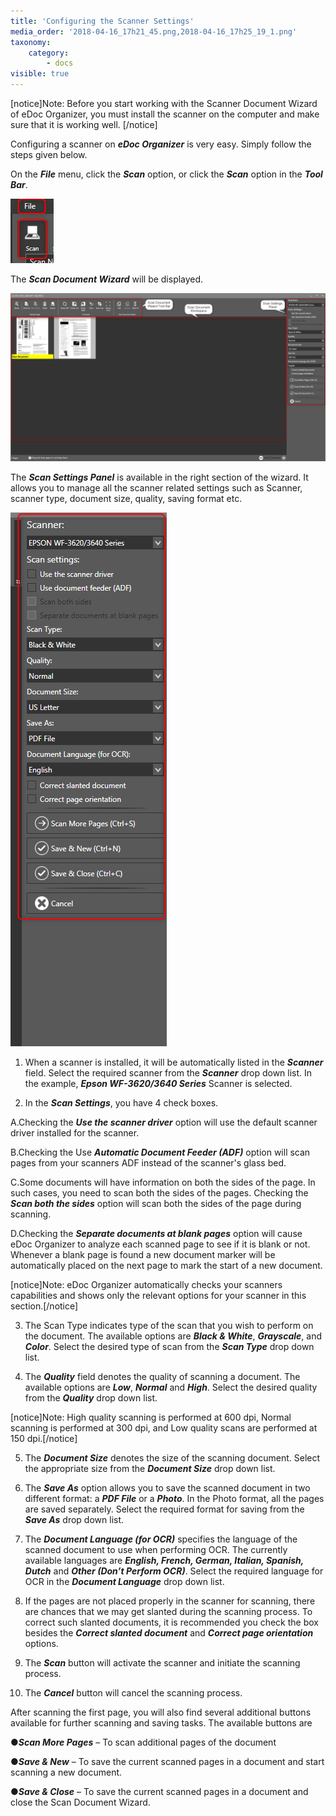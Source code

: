 ```yaml
---
title: 'Configuring the Scanner Settings'
media_order: '2018-04-16_17h21_45.png,2018-04-16_17h25_19_1.png'
taxonomy:
    category:
        - docs
visible: true
---
```


[notice]Note: Before you start working with the Scanner Document Wizard of eDoc Organizer, you must install the scanner on the computer and make sure that it is working well. [/notice]

Configuring a scanner on _**eDoc Organizer**_ is very easy. Simply follow the steps given below.

On the _**File**_ menu, click the _**Scan**_ option, or click the _**Scan**_ option in the _**Tool Bar**_.

![](2018-04-16_17h21_45.png)

The _**Scan Document Wizard**_ will be displayed.

![](2018-04-16_17h25_19_1.png)

The _**Scan Settings Panel**_ is available in the right section of the wizard. It allows you to manage all the scanner related settings such as Scanner, scanner type, document size, quality, saving format etc.

![](2018-04-16_17h25_19_016.png)

1. When a scanner is installed, it will be automatically listed in the _**Scanner**_ field. Select the required scanner from the _**Scanner**_ drop down list. In the example, _**Epson WF-3620/3640 Series**_ Scanner is selected. 

2. In the _**Scan Settings**_, you have 4 check boxes.

A.Checking the _**Use the scanner driver**_ option will use the default scanner driver installed for the scanner.

B.Checking the Use _**Automatic Document Feeder (ADF)**_ option will scan pages from your scanners ADF instead of the scanner's glass bed.

C.Some documents will have information on both the sides of the page. In such cases, you need to scan both the sides of the pages. Checking the _**Scan both the sides**_ option will scan both the sides of the page during scanning.

D.Checking the _**Separate documents at blank pages**_ option will cause eDoc Organizer to analyze each scanned page to see if it is blank or not. Whenever a blank page is found a new document marker will be automatically placed on the next page to mark the start of a new document.

[notice]Note: eDoc Organizer automatically checks your scanners capabilities and shows only the relevant options for your scanner in this section.[/notice]

3. The Scan Type indicates type of the scan that you wish to perform on the document. The available options are _**Black & White**_, _**Grayscale**_, and _**Color**_. Select the desired type of scan from the _**Scan Type**_ drop down list.

4. The _**Quality**_ field denotes the quality of scanning a document. The available options are _**Low**_, _**Normal**_ and _**High**_. Select the desired quality from the _**Quality**_ drop down list.

[notice]Note: High quality scanning is performed at 600 dpi, Normal scanning is performed at 300 dpi, and Low quality scans are performed at 150 dpi.[/notice]

5. The _**Document Size**_ denotes the size of the scanning document. Select the appropriate size from the _**Document Size**_ drop down list.

6. The _**Save As**_ option allows you to save the scanned document in two different format: a _**PDF File**_ or a _**Photo**_. In the Photo format, all the pages are saved separately.  Select the required format for saving from the _**Save As**_ drop down list.

7. The _**Document Language (for OCR)**_ specifies the language of the scanned document to use when performing OCR. The currently available languages are _**English, French, German, Italian, Spanish, Dutch**_ and _**Other (Don’t Perform OCR)**_. Select the required language for OCR in the _**Document Language**_ drop down list.

8. If the pages are not placed properly in the scanner for scanning, there are chances that we may get slanted during the scanning process. To correct such slanted documents, it is recommended you check the box besides the _**Correct slanted document**_ and _**Correct page orientation**_ options.

9. The _**Scan**_ button will activate the scanner and initiate the scanning process.

10. The _**Cancel**_ button will cancel the scanning process.

After scanning the first page, you will also find several additional buttons available for further scanning and saving tasks. The available buttons are

●_**Scan More Pages**_ – To scan additional pages of the document

●_**Save & New**_ – To save the current scanned pages in a document and start scanning a new document.

●_**Save & Close**_ – To save the current scanned pages in a document and close the Scan Document Wizard.